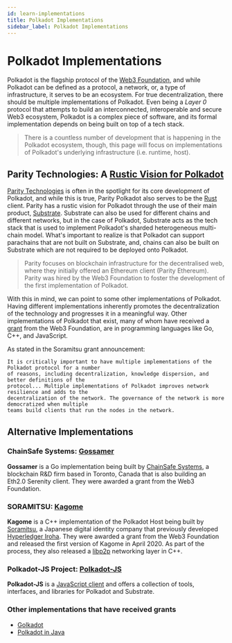 ```yaml
---
id: learn-implementations
title: Polkadot Implementations
sidebar_label: Polkadot Implementations
---
```


# Polkadot Implementations

Polkadot is the flagship protocol of the [Web3 Foundation][], and while Polkadot can be defined as 
a protocol, a network, or, a type of infrastructure, it serves to be an ecosystem. For true 
decentralization, there should be multiple implementations of Polkadot. Even being a *Layer 0* protocol 
that attempts to build an interconnected, interoperable and secure Web3 ecosystem, Polkadot is a complex 
piece of software, and its formal implementation depends on being built on top of a tech stack.

> There is a countless number of development that is happening in the Polkadot ecosystem, though, this 
> page will focus on implementations of Polkadot's underlying infrastructure (i.e. runtime, host).

## Parity Technologies: A [Rustic Vision for Polkadot][]

[Parity Technologies][] is often in the spotlight for its core development of Polkadot, and while this 
is true, Parity Polkadot also serves to be the [Rust][] client. Parity has a rustic vision for Polkadot
through the use of their main product, [Substrate][]. Substrate can also be used for different 
chains and different networks, but in the case of Polkadot, Substrate acts as the tech stack that is used 
to implement Polkadot's sharded heterogeneous multi-chain model. What's important to realize is that Polkadot 
can support parachains that are not built on Substrate, and, chains can also be built on Substrate which are not 
required to be deployed onto Polkadot.

> Parity focuses on blockchain infrastructure for the decentralised web, where they initially offered an 
> Ethereum client (Parity Ethereum). Parity was hired by the Web3 Foundation to foster the development of the 
> first implementation of Polkadot. 

With this in mind, we can point to some other implementations of Polkadot. Having different implementations 
inherently promotes the decentralization of the technology and progresses it in a meaningful way. Other 
implementations of Polkadot that exist, many of whom have received a [grant](grants.md) from the Web3 Foundation, 
are in programming languages like Go, C++, and JavaScript.

As stated in the Soramitsu grant announcement:

    It is critically important to have multiple implementations of the Polkadot protocol for a number
    of reasons, including decentralization, knowledge dispersion, and better definitions of the
    protocol... Multiple implementations of Polkadot improves network resilience and adds to the
    decentralization of the network. The governance of the network is more democratized when multiple
    teams build clients that run the nodes in the network.

## Alternative Implementations

### ChainSafe Systems: [Gossamer][]

**Gossamer** is a Go implementation being built by [ChainSafe Systems](https://github.com/ChainSafeSystems), a blockchain
R&D firm based in Toronto, Canada that is also building an Eth2.0 Serenity client. They were awarded a grant from the Web3 
Foundation. 

### SORAMITSU: [Kagome][]

**Kagome** is a C++ implementation of the Polkadot Host being built by [Soramitsu][], a Japanese digital identity 
company that previously developed [Hyperledger Iroha][]. They were awarded a grant from the Web3 Foundation and released 
the first version of Kagome in April 2020. As part of the process, they also released a [libp2p][] networking layer in C++.

### Polkadot-JS Project: [Polkadot-JS][]

**Polkadot-JS** is a [JavaScript client][] and offers a collection of tools, interfaces, and libraries for Polkadot and Substrate.

### Other implementations that have received grants
- [Golkadot][]
- [Polkadot in Java][]

[Web3 Foundation]: https://web3.foundation/
[Parity Technologies]: https://www.parity.io/
[Substrate]: https://www.substrate.io/
[Rust]: https://www.rust-lang.org/

[ChainSafe Systems]: https://chainsafe.io/
[SORAMITSU]: https://soramitsu.co.jp/
[Polkadot-JS]: https://github.com/polkadot-js

[Rustic vision for Polkadot]: https://github.com/paritytech/polkadot
[Gossamer]: https://github.com/ChainSafe/gossamer#a-go-implementation-of-the-polkadot-host
[Kagome]: https://github.com/soramitsu/kagome#intro
[Hyperledger Iroha]: https://iroha.tech
[libp2p]: https://github.com/soramitsu/libp2p-grpc
[JavaScript client]: https://github.com/polkadot-js/client

[Golkadot]: https://github.com/opennetsys/golkadot
[Polkadot in Java]: https://github.com/polkadot-java